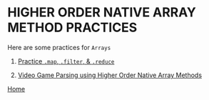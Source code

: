 # HIGHER ORDER NATIVE ARRAY METHOD PRACTICES

Here are some practices for `Arrays`

1. [Practice `.map`, `.filter`, & `.reduce`](https://github.com/10-3-pursuit/mod-1-break-practice-map-filter-reduce)

1. [Video Game Parsing using Higher Order Native Array Methods](https://github.com/10-3-pursuit/mod1-break-practice-video-game-data-parsing)

[Home][def]

[def]: README.md
